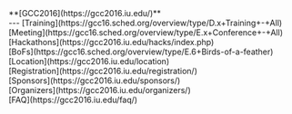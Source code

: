 <div class='linkbox'>
**[GCC2016](https://gcc2016.iu.edu/)**<br />
---
[Training](https://gcc16.sched.org/overview/type/D.x+Training+-+All)<br />
[Meeting](https://gcc16.sched.org/overview/type/E.x+Conference+-+All)<br />
[Hackathons](https://gcc2016.iu.edu/hacks/index.php)<br />
[BoFs](https://gcc16.sched.org/overview/type/E.6+Birds-of-a-feather)<br />
[Location](https://gcc2016.iu.edu/location)<br />
[Registration](https://gcc2016.iu.edu/registration/)<br />
[Sponsors](https://gcc2016.iu.edu/sponsors/)<br />
[Organizers](https://gcc2016.iu.edu/organizers/)<br />
[FAQ](https://gcc2016.iu.edu/faq/)<br />
</div>
